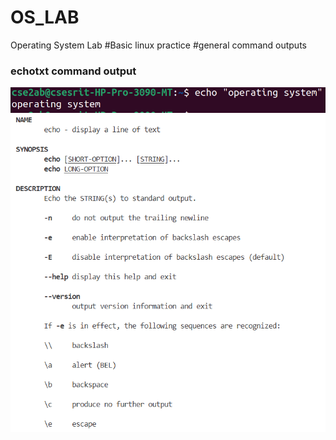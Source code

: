 # OS_LAB
Operating System Lab
#Basic linux practice
#general command outputs
### echotxt command output
![echotxt command output](echotxt.png)
![echoman command manual](echoman.png)
